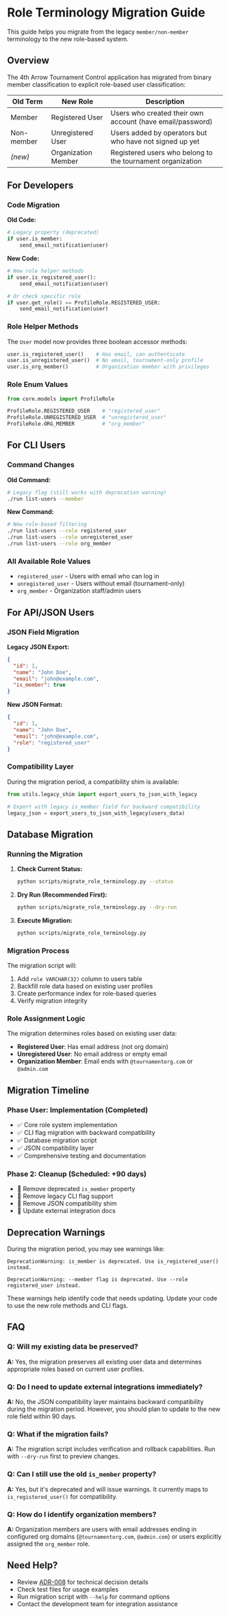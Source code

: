 # Role Terminology Migration Guide

This guide helps you migrate from the legacy `member/non-member` terminology to the new role-based system.

## Overview

The 4th Arrow Tournament Control application has migrated from binary member classification to explicit role-based user classification:

| Old Term | New Role | Description |
|----------|----------|-------------|
| Member | Registered User | Users who created their own account (have email/password) |
| Non-member | Unregistered User | Users added by operators but who have not signed up yet |
| *(new)* | Organization Member | Registered users who belong to the tournament organization |

## For Developers

### Code Migration

**Old Code:**
```python
# Legacy property (deprecated)
if user.is_member:
    send_email_notification(user)
```

**New Code:**
```python
# New role helper methods
if user.is_registered_user():
    send_email_notification(user)

# Or check specific role
if user.get_role() == ProfileRole.REGISTERED_USER:
    send_email_notification(user)
```

### Role Helper Methods

The `User` model now provides three boolean accessor methods:

```python
user.is_registered_user()    # Has email, can authenticate
user.is_unregistered_user()  # No email, tournament-only profile  
user.is_org_member()         # Organization member with privileges
```

### Role Enum Values

```python
from core.models import ProfileRole

ProfileRole.REGISTERED_USER    # "registered_user"
ProfileRole.UNREGISTERED_USER  # "unregistered_user" 
ProfileRole.ORG_MEMBER         # "org_member"
```

## For CLI Users

### Command Changes

**Old Command:**
```bash
# Legacy flag (still works with deprecation warning)
./run list-users --member
```

**New Command:**
```bash
# New role-based filtering
./run list-users --role registered_user
./run list-users --role unregistered_user
./run list-users --role org_member
```

### All Available Role Values

- `registered_user` - Users with email who can log in
- `unregistered_user` - Users without email (tournament-only)
- `org_member` - Organization staff/admin users

## For API/JSON Users

### JSON Field Migration

**Legacy JSON Export:**
```json
{
  "id": 1,
  "name": "John Doe",
  "email": "john@example.com",
  "is_member": true
}
```

**New JSON Format:**
```json
{
  "id": 1,
  "name": "John Doe", 
  "email": "john@example.com",
  "role": "registered_user"
}
```

### Compatibility Layer

During the migration period, a compatibility shim is available:

```python
from utils.legacy_shim import export_users_to_json_with_legacy

# Export with legacy is_member field for backward compatibility
legacy_json = export_users_to_json_with_legacy(users_data)
```

## Database Migration

### Running the Migration

1. **Check Current Status:**
   ```bash
   python scripts/migrate_role_terminology.py --status
   ```

2. **Dry Run (Recommended First):**
   ```bash
   python scripts/migrate_role_terminology.py --dry-run
   ```

3. **Execute Migration:**
   ```bash
   python scripts/migrate_role_terminology.py
   ```

### Migration Process

The migration script will:
1. Add `role VARCHAR(32)` column to users table
2. Backfill role data based on existing user profiles
3. Create performance index for role-based queries
4. Verify migration integrity

### Role Assignment Logic

The migration determines roles based on existing user data:

- **Registered User**: Has email address (not org domain)
- **Unregistered User**: No email address or empty email
- **Organization Member**: Email ends with `@tournamentorg.com` or `@admin.com`

## Migration Timeline

### Phase User: Implementation (Completed)
- ✅ Core role system implementation
- ✅ CLI flag migration with backward compatibility
- ✅ Database migration script
- ✅ JSON compatibility layer
- ✅ Comprehensive testing and documentation

### Phase 2: Cleanup (Scheduled: +90 days)
- 🔄 Remove deprecated `is_member` property
- 🔄 Remove legacy CLI flag support
- 🔄 Remove JSON compatibility shim
- 🔄 Update external integration docs

## Deprecation Warnings

During the migration period, you may see warnings like:

```
DeprecationWarning: is_member is deprecated. Use is_registered_user() instead.
```

```
DeprecationWarning: --member flag is deprecated. Use --role registered_user instead.
```

These warnings help identify code that needs updating. Update your code to use the new role methods and CLI flags.

## FAQ

### Q: Will my existing data be preserved?
**A:** Yes, the migration preserves all existing user data and determines appropriate roles based on current user profiles.

### Q: Do I need to update external integrations immediately?
**A:** No, the JSON compatibility layer maintains backward compatibility during the migration period. However, you should plan to update to the new role field within 90 days.

### Q: What if the migration fails?
**A:** The migration script includes verification and rollback capabilities. Run with `--dry-run` first to preview changes.

### Q: Can I still use the old `is_member` property?
**A:** Yes, but it's deprecated and will issue warnings. It currently maps to `is_registered_user()` for compatibility.

### Q: How do I identify organization members?
**A:** Organization members are users with email addresses ending in configured org domains (`@tournamentorg.com`, `@admin.com`) or users explicitly assigned the `org_member` role.

## Need Help?

- Review [ADR-008](./ADR-008-role-terminology.md) for technical decision details
- Check test files for usage examples
- Run migration script with `--help` for command options
- Contact the development team for integration assistance